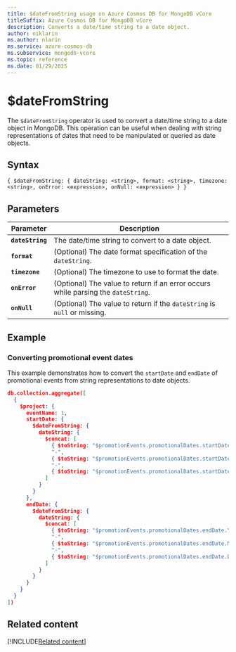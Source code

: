 ```yaml
---
title: $dateFromString usage on Azure Cosmos DB for MongoDB vCore
titleSuffix: Azure Cosmos DB for MongoDB vCore
description: Converts a date/time string to a date object.
author: niklarin
ms.author: nlarin
ms.service: azure-cosmos-db
ms.subservice: mongodb-vcore
ms.topic: reference
ms.date: 01/29/2025
---
```


# $dateFromString
The `$dateFromString` operator is used to convert a date/time string to a date object in MongoDB. This operation can be useful when dealing with string representations of dates that need to be manipulated or queried as date objects.

## Syntax
```plaintext
{ $dateFromString: { dateString: <string>, format: <string>, timezone: <string>, onError: <expression>, onNull: <expression> } }
```

## Parameters  
| Parameter | Description |
| --- | --- |
| **`dateString`** | The date/time string to convert to a date object. |
| **`format`** | (Optional) The date format specification of the `dateString`. |
| **`timezone`** | (Optional) The timezone to use to format the date. |
| **`onError`** | (Optional) The value to return if an error occurs while parsing the `dateString`. |
| **`onNull`** | (Optional) The value to return if the `dateString` is `null` or missing. |

## Example
### Converting promotional event dates
This example demonstrates how to convert the `startDate` and `endDate` of promotional events from string representations to date objects.

```json
db.collection.aggregate([
  {
    $project: {
      eventName: 1,
      startDate: {
        $dateFromString: {
          dateString: {
            $concat: [
              { $toString: "$promotionEvents.promotionalDates.startDate.Year" },
              "-",
              { $toString: "$promotionEvents.promotionalDates.startDate.Month" },
              "-",
              { $toString: "$promotionEvents.promotionalDates.startDate.Day" }
            ]
          }
        }
      },
      endDate: {
        $dateFromString: {
          dateString: {
            $concat: [
              { $toString: "$promotionEvents.promotionalDates.endDate.Year" },
              "-",
              { $toString: "$promotionEvents.promotionalDates.endDate.Month" },
              "-",
              { $toString: "$promotionEvents.promotionalDates.endDate.Day" }
            ]
          }
        }
      }
    }
  }
])
```

## Related content
[!INCLUDE[Related content](../includes/related-content.md)]
